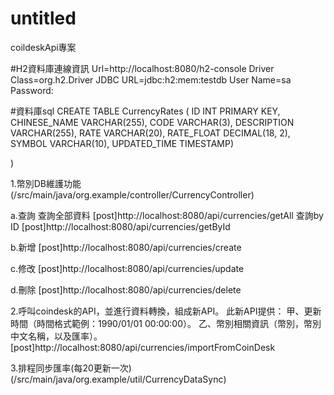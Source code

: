 # untitled
 coildeskApi專案

#H2資料庫連線資訊
Url=http://localhost:8080/h2-console
Driver Class=org.h2.Driver
JDBC URL=jdbc:h2:mem:testdb
User Name=sa
Password:

#資料庫sql
CREATE TABLE CurrencyRates (
    ID INT PRIMARY KEY,
    CHINESE_NAME VARCHAR(255),
    CODE VARCHAR(3),
    DESCRIPTION VARCHAR(255),
    RATE VARCHAR(20),
    RATE_FLOAT DECIMAL(18, 2),
    SYMBOL VARCHAR(10),
    UPDATED_TIME TIMESTAMP)

)

1.幣別DB維護功能
(/src/main/java/org.example/controller/CurrencyController)

a.查詢
  查詢全部資料
[post]http://localhost:8080/api/currencies/getAll
  查詢by ID
[post]http://localhost:8080/api/currencies/getById

b.新增
[post]http://localhost:8080/api/currencies/create

c.修改
[post]http://localhost:8080/api/currencies/update

d.刪除
[post]http://localhost:8080/api/currencies/delete


2.呼叫coindesk的API，並進行資料轉換，組成新API。 此新API提供：
甲、更新時間（時間格式範例：1990/01/01 00:00:00）。
乙、幣別相關資訊（幣別，幣別中文名稱，以及匯率）。
[post]http://localhost:8080/api/currencies/importFromCoinDesk


3.排程同步匯率(每20更新一次)
(/src/main/java/org.example/util/CurrencyDataSync)


